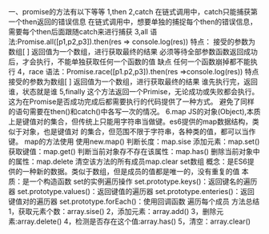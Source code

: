 一、promise的方法有以下等等
1,then
2,catch
在链式调用中，catch只能捕获第一个then返回的错误信息
在链式调用中，想要单独的捕捉每个then的错误信息，需要每个then后面跟随catch来进行捕获
3,all
语法:Promise.all([p1,p2,p3]).then(res => console.log(res))
特点：
接受的参数为数组[ ]
返回值为一个数组，进行获取最终的结果
必须等待全部参数函数返回成功后，才会执行，不能单独获取任何一个函数的值
缺点
任何一个函数崩掉都不能执行
4，race
语法：Promise.race([p1.p2,p3]).then(res =>console.log(res))
特点
接受的参数为数组[ ]
返回值为一个数组，进行获取最终的结果
谁先执行完，返回谁，状态就是谁
5,finally
这个方法返回一个Primise，无论成功或失败都会执行。这为在Promise是否成功完成后都需要执行的代码提供了一种方式。
避免了同样的语句需要在then()和catch()中各写一次的情况。
6.map
JS的对象(Object),本质上是键值对的集合，但传统上只能用字符串当做键。es6提供的map数据结构，类似于对象，也是键值对
的集合，但范围不限于字符串，各种类的值，都可以当作键。
map的方法使用
使用new.map()
判断长度：map.sise 添加元素：map.set() 获取键值：map.get() 判断当前对象存不存在该属性：map.has()
删除当前对象中的属性：map.delete 清空该方法的所有成员map.clear
set数组
概念：是ES6提供的一种新的数据。类似于数组，但是成员的值都是唯一的，没有重复的值
本质：是一个构造函数
set的实例遍历操作
set.prototype.keys()：返回键名的遍历器
set.prototype.values()：返回键值的遍历器
set.prototype.enteries()：返回键值对的遍历器
set.prototype.forEach()：使用回调函数 遍历每个成员
方法总结
1，获取元素个数：array.sise()
2，添加元素：array.add()
3，删除元素:array.delete()
4，检测是否存在这个值:array.has()
5，清空：array.clear()

 


